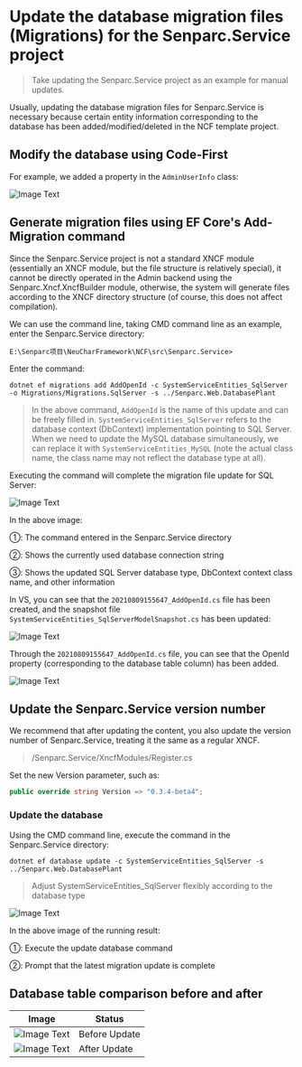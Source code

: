 # Update the database migration files (Migrations) for the Senparc.Service project

> Take updating the Senparc.Service project as an example for manual updates.

Usually, updating the database migration files for Senparc.Service is necessary because certain entity information corresponding to the database has been added/modified/deleted in the NCF template project.

## Modify the database using Code-First

For example, we added a property in the `AdminUserInfo` class:

![Image Text](./images/add_migration_for_service_project-add_prop.png)

## Generate migration files using EF Core's Add-Migration command

Since the Senparc.Service project is not a standard XNCF module (essentially an XNCF module, but the file structure is relatively special), it cannot be directly operated in the Admin backend using the Senparc.Xncf.XncfBuilder module, otherwise, the system will generate files according to the XNCF directory structure (of course, this does not affect compilation).

We can use the command line, taking CMD command line as an example, enter the Senparc.Service directory:

```
E:\Senparc项目\NeuCharFramework\NCF\src\Senparc.Service>
```

Enter the command:

```
dotnet ef migrations add AddOpenId -c SystemServiceEntities_SqlServer -o Migrations/Migrations.SqlServer -s ../Senparc.Web.DatabasePlant
```

> In the above command, `AddOpenId` is the name of this update and can be freely filled in. `SystemServiceEntities_SqlServer` refers to the database context (DbContext) implementation pointing to SQL Server. When we need to update the MySQL database simultaneously, we can replace it with `SystemServiceEntities_MySQL` (note the actual class name, the class name may not reflect the database type at all).

Executing the command will complete the migration file update for SQL Server:

![Image Text](./images/add_migration_for_service_project-run_migrations_add.png)

In the above image:

①: The command entered in the Senparc.Service directory

②: Shows the currently used database connection string

③: Shows the updated SQL Server database type, DbContext context class name, and other information

In VS, you can see that the `20210809155647_AddOpenId.cs` file has been created, and the snapshot file `SystemServiceEntities_SqlServerModelSnapshot.cs` has been updated:

![Image Text](./images/add_migration_for_service_project-run-files-added.png)

Through the `20210809155647_AddOpenId.cs` file, you can see that the OpenId property (corresponding to the database table column) has been added.

![Image Text](./images/add_migration_for_service_project-run-addopenid_file_content.png)

## Update the Senparc.Service version number

We recommend that after updating the content, you also update the version number of Senparc.Service, treating it the same as a regular XNCF.

> /Senparc.Service/XncfModules/Register.cs

Set the new Version parameter, such as:

```csharp
public override string Version => "0.3.4-beta4";
```

### Update the database

Using the CMD command line, execute the command in the Senparc.Service directory:

```
dotnet ef database update -c SystemServiceEntities_SqlServer -s ../Senparc.Web.DatabasePlant
```

> Adjust SystemServiceEntities_SqlServer flexibly according to the database type

![Image Text](./images/add_migration_for_service_project-run_database_update.png)

In the above image of the running result:

①: Execute the update database command

②: Prompt that the latest migration update is complete

## Database table comparison before and after

| Image                                                                      | Status        |
| -------------------------------------------------------------------------- | ------------- |
| ![Image Text](./images/add_migration_for_service_project-database-old.png) | Before Update |
| ![Image Text](./images/add_migration_for_service_project-database-new.png) | After Update  |
